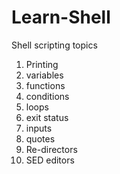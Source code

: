 # Learn-Shell
Shell scripting topics

1. Printing
2. variables
3. functions
4. conditions
5. loops
6. exit status
7. inputs
8. quotes
9. Re-directors
10. SED editors
